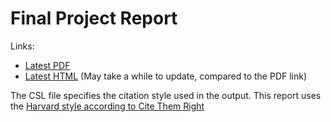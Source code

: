 # Final Project Report

Links:

- [Latest PDF](https://github.com/jamesWalker55/qmul-final-project-report/blob/pandoc-action/docs/report.pdf)
- [Latest HTML](https://jameswalker55.github.io/qmul-final-project-report/) (May take a while to update, compared to the PDF link)

The CSL file specifies the citation style used in the output. This report uses the [Harvard style according to Cite Them Right](https://github.com/citation-style-language/styles/blob/master/harvard-cite-them-right.csl)
